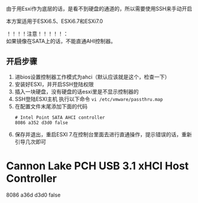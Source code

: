 由于用Esxi作为底层的话，是看不到硬盘的通道的，所以需要使用SSH来手动开启

本方案适用于ESXi6.5、ESXi6.7和ESXi7.0

！！！！注意！！！！！：  
如果镜像在SATA上的话，不能直通AHI控制器。
## 开启步骤
1. 进bios设置控制器工作模式为ahci（默认应该就是这个，检查一下） 
2. 安装好ESXI，并开启SSH登陆权限 
3. 插入一块硬盘，没有硬盘的话esxi里是不显示控制器的 
4. SSH登陆ESXI主机 执行以下命令
    `vi /etc/vmware/passthru.map`
5. 在配置文件末尾添加下面的代码
    ```
    # Intel Point SATA AHCI controller
    8086 a352 d3d0 false
    ```
6. 保存并退出，重启ESXI 7.在控制台里面去进行直通操作，提示错误的话，重新引导几次即可


# Cannon Lake PCH USB 3.1 xHCI Host Controller
8086 a36d d3d0 false